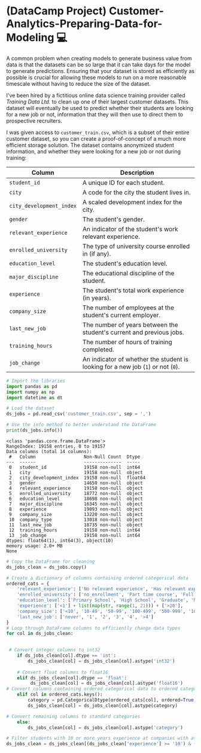 # (DataCamp Project) Customer-Analytics-Preparing-Data-for-Modeling :computer:

A common problem when creating models to generate business value from data is that the datasets can be so large that it can take days for the model to generate predictions. Ensuring that your dataset is stored as efficiently as possible is crucial for allowing these models to run on a more reasonable timescale without having to reduce the size of the dataset.

I've been hired by a fictitious online data science training provider called *Training Data Ltd.* to clean up one of their largest customer datasets. This dataset will eventually be used to predict whether their students are looking for a new job or not, information that they will then use to direct them to prospective recruiters.

I was given access to `customer_train.csv`, which is a subset of their entire customer dataset, so you can create a proof-of-concept of a much more efficient storage solution. The dataset contains anonymized student information, and whether they were looking for a new job or not during training:

| Column       | Description                                  |
|------------- |--------------------------------------------- |
| `student_id`   | A unique ID for each student.                 |
| `city`  | A code for the city the student lives in.  |
| `city_development_index` | A scaled development index for the city.       |
| `gender` | The student's gender.       |
| `relevant_experience` | An indicator of the student's work relevant experience.       |
| `enrolled_university` | The type of university course enrolled in (if any).       |
| `education_level` | The student's education level.       |
| `major_discipline` | The educational discipline of the student.       |
| `experience` | The student's total work experience (in years).       |
| `company_size` | The number of employees at the student's current employer.       |
| `last_new_job` | The number of years between the student's current and previous jobs.       |
| `training_hours` | The number of hours of training completed.       |
| `job_change` | An indicator of whether the student is looking for a new job (`1`) or not (`0`).       |

```Python
# Import the libraries
import pandas as pd
import numpy as np
import datetime as dt
```
```Python
# Load the dataset
ds_jobs = pd.read_csv('customer_train.csv', sep = ',')
```

```Python
# Use the info method to better understand the DataFrame
print(ds_jobs.info())
```
```
<class 'pandas.core.frame.DataFrame'>
RangeIndex: 19158 entries, 0 to 19157
Data columns (total 14 columns):
 #   Column                  Non-Null Count  Dtype  
---  ------                  --------------  -----  
 0   student_id              19158 non-null  int64  
 1   city                    19158 non-null  object 
 2   city_development_index  19158 non-null  float64
 3   gender                  14650 non-null  object 
 4   relevant_experience     19158 non-null  object 
 5   enrolled_university     18772 non-null  object 
 6   education_level         18698 non-null  object 
 7   major_discipline        16345 non-null  object 
 8   experience              19093 non-null  object 
 9   company_size            13220 non-null  object 
 10  company_type            13018 non-null  object 
 11  last_new_job            18735 non-null  object 
 12  training_hours          19158 non-null  int64  
 13  job_change              19158 non-null  int64  
dtypes: float64(1), int64(3), object(10)
memory usage: 2.0+ MB
None
```
```Python
# Copy the DataFrame for cleaning
ds_jobs_clean = ds_jobs.copy()
```
```Python
# Create a dictionary of columns containing ordered categorical data
ordered_cats = {
    'relevant_experience': ['No relevant experience', 'Has relevant experience'],
    'enrolled_university': ['no_enrollment', 'Part time course', 'Full time course'],
    'education_level': ['Primary School', 'High School', 'Graduate', 'Masters', 'Phd'],
    'experience': ['<1'] + list(map(str, range(1, 21))) + ['>20'],
    'company_size': ['<10', '10-49', '50-99', '100-499', '500-999', '1000-4999', '5000-9999', '10000+'],
    'last_new_job': ['never', '1', '2', '3', '4', '>4']
}
# Loop through DataFrame columns to efficiently change data types
for col in ds_jobs_clean:

    
 # Convert integer columns to int32
    if ds_jobs_clean[col].dtype == 'int':
        ds_jobs_clean[col] = ds_jobs_clean[col].astype('int32')
    
    # Convert float columns to float16
    elif ds_jobs_clean[col].dtype == 'float':
         ds_jobs_clean[col] = ds_jobs_clean[col].astype('float16')
# Convert columns containing ordered categorical data to ordered categories using dict
    elif col in ordered_cats.keys():
        category = pd.CategoricalDtype(ordered_cats[col], ordered=True)
        ds_jobs_clean[col] = ds_jobs_clean[col].astype(category)

# Convert remaining columns to standard categories
    else:
        ds_jobs_clean[col] = ds_jobs_clean[col].astype('category')
```

```Python
# Filter students with 10 or more years experience at companies with at least 1000 employees
ds_jobs_clean = ds_jobs_clean[(ds_jobs_clean['experience'] >= '10') & (ds_jobs_clean['company_size'] >= '1000-4999')]
```
